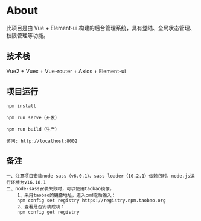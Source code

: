 # About

此项目是由 Vue + Element-ui 构建的后台管理系统，具有登陆、全局状态管理、权限管理等功能。

## 技术栈

Vue2 + Vuex + Vue-router + Axios + Element-ui

## 项目运行

```
npm install

npm run serve（开发）

npm run build（生产）

访问: http://localhost:8002

```
## 备注

```
一、注意项目安装node-sass（v6.0.1）、sass-loader（10.2.1）依赖包时，node.js运行环境为v16.18.1
二、node-sass安装失败时，可以使用taobao镜像。
    1、采用taobao的镜像地址，进入cmd之后输入：
    npm config set registry https://registry.npm.taobao.org 
    2、查看是否安装成功：
    npm config get registry 
```